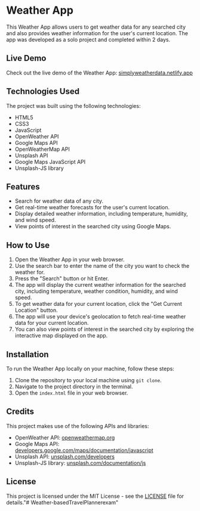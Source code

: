 # Weather App

This Weather App allows users to get weather data for any searched city and also provides weather information for the user's current location. The app was developed as a solo project and completed within 2 days.

## Live Demo

Check out the live demo of the Weather App: [simplyweatherdata.netlify.app](https://simplyweatherdata.netlify.app/)

## Technologies Used

The project was built using the following technologies:

- HTML5
- CSS3
- JavaScript
- OpenWeather API
- Google Maps API
- OpenWeatherMap API
- Unsplash API
- Google Maps JavaScript API
- Unsplash-JS library

## Features

- Search for weather data of any city.
- Get real-time weather forecasts for the user's current location.
- Display detailed weather information, including temperature, humidity, and wind speed.
- View points of interest in the searched city using Google Maps.

## How to Use

1. Open the Weather App in your web browser.
2. Use the search bar to enter the name of the city you want to check the weather for.
3. Press the "Search" button or hit Enter.
4. The app will display the current weather information for the searched city, including temperature, weather condition, humidity, and wind speed.
5. To get weather data for your current location, click the "Get Current Location" button.
6. The app will use your device's geolocation to fetch real-time weather data for your current location.
7. You can also view points of interest in the searched city by exploring the interactive map displayed on the app.

## Installation

To run the Weather App locally on your machine, follow these steps:

1. Clone the repository to your local machine using `git clone`.
2. Navigate to the project directory in the terminal.
3. Open the `index.html` file in your web browser.

## Credits

This project makes use of the following APIs and libraries:

- OpenWeather API: [openweathermap.org](https://openweathermap.org/)
- Google Maps API: [developers.google.com/maps/documentation/javascript](https://developers.google.com/maps/documentation/javascript)
- Unsplash API: [unsplash.com/developers](https://unsplash.com/developers)
- Unsplash-JS library: [unsplash.com/documentation/js](https://unsplash.com/documentation/js)

## License

This project is licensed under the MIT License - see the [LICENSE](LICENSE) file for details."# Weather-basedTravelPlannerexam" 
